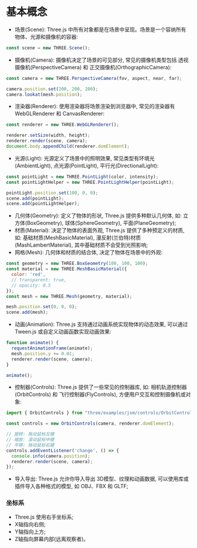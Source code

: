 # 基本概念
- 场景(Scene): Three.js 中所有对象都是在场景中呈现。场景是一个容纳所有物体、光源和摄像机的容器:
```javascript
const scene = new THREE.Scene();
```

- 摄像机(Camera): 摄像机决定了场景的可见部分, 常见的摄像机类型包括 透视摄像机(PerspectiveCamera) 和 正交摄像机(OrthographicCamera):
```javascript
const camera = new THREE.PerspectiveCamera(fov, aspect, near, far);

camera.position.set(200, 200, 200);
camera.lookat(mesh.position);
```

- 渲染器(Renderer): 使用渲染器将场景渲染到浏览器中, 常见的渲染器有 WebGLRenderer 和 CanvasRenderer:
```javascript
const renderer = new THREE.WebGLRenderer();

renderer.setSize(width, height);
renderer.render(scene, camera);
document.body.appendChild(renderer.domElement);
```

- 光源(Light): 光源定义了场景中的照明效果, 常见类型有环境光(AmbientLight), 点光源(PointLight), 平行光(DirectionalLight):
```javascript
const pointLight = new THREE.PointLight(color, intensity);
const pointLightHelper = new THREE.PointLightHelper(pointLight);

pointLight.position.set(100, 0, 0);
scene.add(pointLight);
scene.add(pointLightHelper);
```

- 几何体(Geometry): 定义了物体的形状, Three.js 提供多种默认几何体, 如: 立方体(BoxGeometry), 球体(SphereGeometry), 平面(PlaneGeometry);
- 材质(Material): 决定了物体的表面外观, Three.js 提供了多种预定义的材质, 如: 基础材质(MeshBasicMaterial), 漫反射(兰伯特)材质(MashLambertMaterial), 其中基础材质不会受到光照影响;
- 网格(Mesh): 几何体和材质的结合体, 决定了物体在场景中的外观:
```javascript
const geometry = new THREE.BoxGeometry(100, 100, 100);
const material = new THREE.MeshBasicMaterial({
  color: 'red',
  // transparent: true,
  // opacity: 0.5
});
const mesh = new THREE.Mesh(geometry, material);

mesh.position.set(0, 0, 0);
scene.add(mesh);
```

- 动画(Animation): Three.js 支持通过动画系统实现物体的动态效果, 可以通过 Tween.js 或自定义动画函数实现动画效果:
```javascript
function animate() {
  requestAnimationFrame(animate);
  mesh.position.y += 0.01;
  renderer.render(scene, camera);
}

animate();
```

- 控制器(Controls): Three.js 提供了一些常见的控制器库, 如: 相机轨道控制器(OrbitControls) 和 飞行控制器(FlyControls), 方便用户交互和控制摄像机或对象:
```javascript
import { OrbitControls } from "three/examples/jsm/controls/OrbitControls";

const controls = new OrbitControls(camera, renderer.domElement);

// 旋转: 拖动鼠标左键
// 缩放: 滚动鼠标中键
// 平移: 拖动鼠标右键
controls.addEventListener('change', () => { 
  console.info(camera.position);
  renderer.render(scene, camera);
});
```
- 导入导出: Three.js 允许你导入导出 3D模型、纹理和动画数据, 可以使用库或插件导入各种格式的模型, 如 OBJ、FBX 和 GLTF;

### 坐标系
- Three.js 使用右手坐标系;
- X轴指向右侧; 
- Y轴指向上方;
- Z轴指向屏幕内部(远离观察者)。
